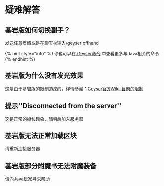 # 疑难解答

## 基岩版如何切换副手？

发送任意表情或是在聊天栏输入/geyser offhand

{% hint style="info" %}
你也可以在[ Geyser命令](../cha-jian/geyser.md#ming-ling) 中查看更多与Java相关的命令
{% endhint %}

## 基岩版为什么没有发光效果

这是由于基岩版的限制造成的，详情参阅：[Geyser官方Wiki-目前的限制](https://wiki.geysermc.org/geyser/current-limitations/)

## 提示''Disconnected from the server''

这是正常的掉线现象，请稍后加入服务器

## 基岩版无法正常加载区块

请重新连接服务器

## 基岩版部分附魔书无法附魔装备

请向Java玩家寻求帮助
